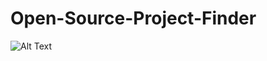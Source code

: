 # Open-Source-Project-Finder
![Alt Text](https://github.com/OptimusRahul/Open-Source-Project-Finder/blob/master/OpenSourceProjectFinderDemo-min.gif)
